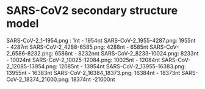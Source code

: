 # SARS-CoV2 secondary structure model
SARS-CoV-2_1-1954.png :   1nt - 1954nt
SARS-CoV-2_1955-4287.png: 1955nt - 4287nt
SARS-CoV-2_4288-6585.png: 4288nt - 6585nt
SARS-CoV-2_6586-8232.png: 6586nt - 8232nnt
SARS-CoV-2_8233-10024.png: 8233nt - 10024nt
SARS-CoV-2_10025-12084.png: 10025nt - 12084nt
SARS-CoV-2_12085-13954.png: 12085nt - 13954nt
SARS-CoV-2_13955-16383.png: 13955nt - 16383nt
SARS-CoV-2_16384_18373.png: 16384nt - 18373nt
SARS-CoV-2_18374_21600.png: 18374nt -21600nt
